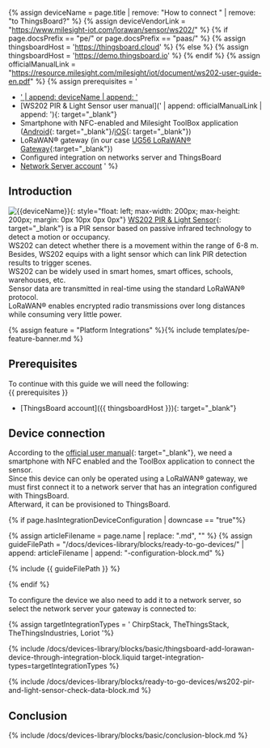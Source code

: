 
{% assign deviceName = page.title | remove: "How to connect " | remove: "to ThingsBoard?" %}
{% assign deviceVendorLink = "https://www.milesight-iot.com/lorawan/sensor/ws202/" %}
{% if page.docsPrefix == "pe/" or page.docsPrefix == "paas/" %}
{% assign thingsboardHost = 'https://thingsboard.cloud' %}
{% else %}
{% assign thingsboardHost = 'https://demo.thingsboard.io' %}
{% endif %}
{% assign officialManualLink = "https://resource.milesight.com/milesight/iot/document/ws202-user-guide-en.pdf" %}
{% assign prerequisites = '
- <a href="' | append: deviceVendorLink | append: '" target="_blank">' | append: deviceName | append: '</a>
- [WS202 PIR & Light Sensor user manual](' | append: officialManualLink | append: '){: target="_blank"}
- Smartphone with NFC-enabled and Milesight ToolBox application ([Android](https://play.google.com/store/apps/details?id=com.ursalinknfc){: target="_blank"}/[iOS](https://itunes.apple.com/app/id1518748039){: target="_blank"})
- LoRaWAN® gateway (in our case [UG56 LoRaWAN® Gateway](/docs/pe/devices-library/ug56-lorawan-gateway/){:target="_blank"})
- Configured integration on networks server and ThingsBoard
- [Network Server account](#device-connection)
'
 %}

## Introduction

![{{deviceName}}](/images/devices-library/{{page.deviceImageFileName}}){: style="float: left; max-width: 200px; max-height: 200px; margin: 0px 10px 0px 0px"}
[WS202 PIR & Light Sensor]({{deviceVendorLink}}){: target="_blank"} is a PIR sensor based on passive infrared technology to detect a motion or occupancy.  
WS202 can detect whether there is a movement within the range of 6-8 m.  
Besides, WS202 equips with a light sensor which can link PIR detection results to trigger scenes.  
WS202 can be widely used in smart homes, smart offices, schools, warehouses, etc.  
Sensor data are transmitted in real-time using the standard LoRaWAN® protocol.  
LoRaWAN® enables encrypted radio transmissions over long distances while consuming very little power.  

{% assign feature = "Platform Integrations" %}{% include templates/pe-feature-banner.md %}
<br>

## Prerequisites

To continue with this guide we will need the following:  
{{ prerequisites }}
- [ThingsBoard account]({{ thingsboardHost }}){: target="_blank"}


## Device connection

According to the [official user manual]({{officialManualLink}}){: target="_blank"}, we need a smartphone with NFC enabled and the ToolBox application to connect the sensor.  
Since this device can only be operated using a LoRaWAN® gateway, we must first connect it to a network server that has an integration configured with ThingsBoard.  
Afterward, it can be provisioned to ThingsBoard.

{% if page.hasIntegrationDeviceConfiguration | downcase == "true"%}

{% assign articleFilename = page.name |  replace: ".md", "" %}
{% assign guideFilePath = "/docs/devices-library/blocks/ready-to-go-devices/" | append: articleFilename | append: "-configuration-block.md" %}

{% include {{ guideFilePath }} %}

{% endif %}

To configure the device we also need to add it to a network server, so select the network server your gateway is connected to:  

{% assign targetIntegrationTypes = '
ChirpStack,
TheThingsStack,
TheThingsIndustries,
Loriot
'%}

{% include /docs/devices-library/blocks/basic/thingsboard-add-lorawan-device-through-integration-block.liquid target-integration-types=targetIntegrationTypes %}

{% include /docs/devices-library/blocks/ready-to-go-devices/ws202-pir-and-light-sensor-check-data-block.md %}

## Conclusion

{% include /docs/devices-library/blocks/basic/conclusion-block.md %}
